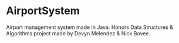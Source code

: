 # AirportSystem
Airport management system made in Java. Honors Data Structures & Algorithms project made by Devyn Melendez & Nick Bovee.
